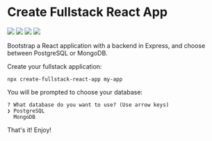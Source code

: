 # Create Fullstack React App

![](https://img.shields.io/npm/v/create-fullstack-ts-app.svg) ![](https://img.shields.io/travis/com/Fabianopb/create-fullstack-ts-app.svg) ![](https://img.shields.io/npm/dt/create-fullstack-ts-app.svg) ![](https://img.shields.io/github/license/Fabianopb/create-fullstack-ts-app.svg)

Bootstrap a React application with a backend in Express, and choose between PostgreSQL or MongoDB.

Create your fullstack application:
```
npx create-fullstack-react-app my-app
```

You will be prompted to choose your database:
```
? What database do you want to use? (Use arrow keys)
❯ PostgreSQL 
  MongoDB 
```

That's it! Enjoy!
